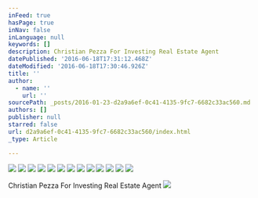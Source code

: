 ```yaml
---
inFeed: true
hasPage: true
inNav: false
inLanguage: null
keywords: []
description: Christian Pezza For Investing Real Estate Agent
datePublished: '2016-06-18T17:31:12.468Z'
dateModified: '2016-06-18T17:30:46.926Z'
title: ''
author:
  - name: ''
    url: ''
sourcePath: _posts/2016-01-23-d2a9a6ef-0c41-4135-9fc7-6682c33ac560.md
authors: []
publisher: null
starred: false
url: d2a9a6ef-0c41-4135-9fc7-6682c33ac560/index.html
_type: Article

---
```

![](https://the-grid-user-content.s3-us-west-2.amazonaws.com/3d7c1a55-37ef-488a-b2e0-e45b3fda89e0.jpg)
![](https://the-grid-user-content.s3-us-west-2.amazonaws.com/aaf6d272-a0ab-47f8-b35c-e7bd9dae809f.jpg)
![](https://the-grid-user-content.s3-us-west-2.amazonaws.com/4b8e4e34-7269-473a-a92f-d06a021c37c4.jpg)
![](https://the-grid-user-content.s3-us-west-2.amazonaws.com/e0e11fab-9408-4171-9c1c-eb74c0581708.jpg)
![](https://the-grid-user-content.s3-us-west-2.amazonaws.com/8ad81f8d-1ec9-4495-ad6a-240af692f0ba.jpg)
![](https://the-grid-user-content.s3-us-west-2.amazonaws.com/7586cb10-d998-4961-a00d-8dcf9aaf1354.jpg)
![](https://the-grid-user-content.s3-us-west-2.amazonaws.com/395efe93-a487-4ba5-a47b-5a65cec40b75.jpg)
![](https://the-grid-user-content.s3-us-west-2.amazonaws.com/22116ca6-6d19-4cca-95af-b804f4057766.jpg)
![](https://the-grid-user-content.s3-us-west-2.amazonaws.com/9df9afd8-43e4-4ddc-83ac-c25f2aac4def.jpg)
![](https://the-grid-user-content.s3-us-west-2.amazonaws.com/c4b1fe2d-aae6-44e9-bfb1-cc682bdb454d.jpg)
![](https://the-grid-user-content.s3-us-west-2.amazonaws.com/7bb3163b-b429-4131-a3b6-aca53fa6cfe3.jpg)
![](https://the-grid-user-content.s3-us-west-2.amazonaws.com/9ebc53d6-1651-4521-8a7e-f9d188bc4997.jpg)
![](https://the-grid-user-content.s3-us-west-2.amazonaws.com/14017925-ed7f-4c6e-b90c-e46be0347bfd.jpg)

Christian Pezza For Investing Real Estate Agent
![](https://s3-us-west-2.amazonaws.com/the-grid-img/p/704280acb61985ca9b71b695ad357bd7fb0d8ffc.jpg)